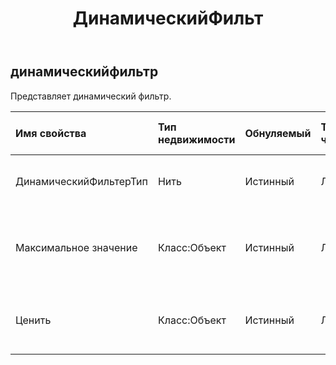 ﻿---
title: ДинамическийФильт
second_title: Aspose.Cells Cloud Documen
type: docs
url: /ru/specification/model/dynamicfilter/
description: "Aspose.Cells Спецификация облачной модели: DynamicFilter. Легко обрабатывайте Excel и другие документы электронных таблиц с помощью таких функций, как открытие, создание, редактирование, разделение, слияние, сравнение и преобразование."
kwords: Excel, Office, электронная таблица, Cloud REST API, DynamicFilter
weight: 50
---
## **динамическийфильтр**

 Представляет динамический фильтр.

| Имя свойства| Тип недвижимости| Обнуляемый| Только чтение| Значение по умолчанию| Описание|
|:- |:- |:- |:- |:- |:- |
| ДинамическийФильтерТип| Нить| Истинный| ЛОЖЬ|| Получает и задает тип динамического фильтра.|
| Максимальное значение| Класс:Объект| Истинный| ЛОЖЬ|| Получает и задает максимальное значение динамического фильтра.|
| Ценить| Класс:Объект| Истинный| ЛОЖЬ|| Получает и задает значение динамического фильтра.|

